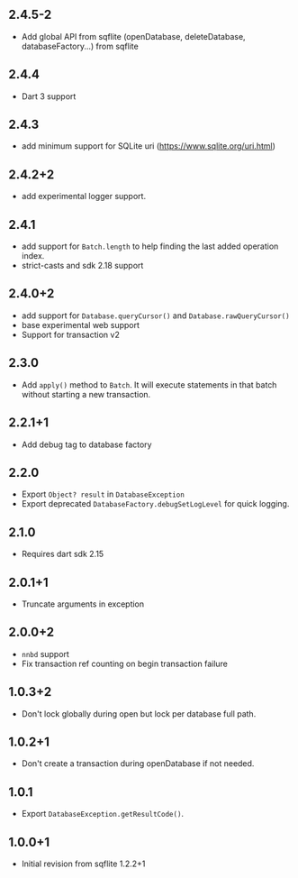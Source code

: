 ## 2.4.5-2

* Add global API from sqflite (openDatabase, deleteDatabase, databaseFactory...) from sqflite

## 2.4.4

* Dart 3 support

## 2.4.3

* add minimum support for SQLite uri (https://www.sqlite.org/uri.html)

## 2.4.2+2

* add experimental logger support.

## 2.4.1

* add support for `Batch.length` to help finding the last added operation index.
* strict-casts and sdk 2.18 support

## 2.4.0+2

* add support for `Database.queryCursor()` and `Database.rawQueryCursor()`
* base experimental web support
* Support for transaction v2

## 2.3.0

- Add `apply()` method to `Batch`. It will execute statements in that batch
  without starting a new transaction.

## 2.2.1+1

* Add debug tag to database factory

## 2.2.0

* Export `Object? result` in `DatabaseException`
* Export deprecated `DatabaseFactory.debugSetLogLevel` for quick logging.

## 2.1.0

* Requires dart sdk 2.15

## 2.0.1+1

* Truncate arguments in exception

## 2.0.0+2

* `nnbd` support
* Fix transaction ref counting on begin transaction failure

## 1.0.3+2

* Don't lock globally during open but lock per database full path.
 
## 1.0.2+1

* Don't create a transaction during openDatabase if not needed.

## 1.0.1

* Export `DatabaseException.getResultCode()`.

## 1.0.0+1

* Initial revision from sqflite 1.2.2+1
